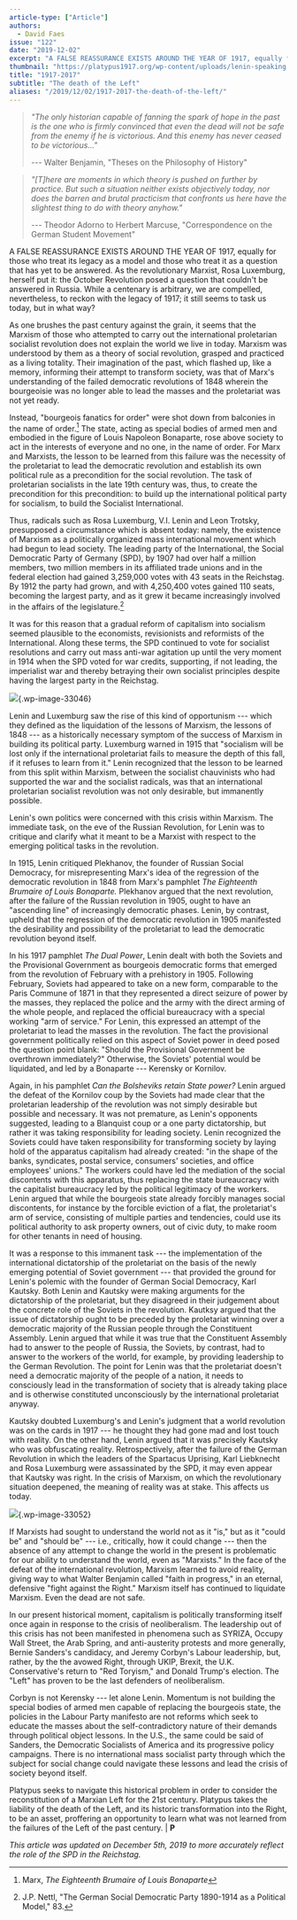```yaml
---
article-type: ["Article"]
authors:
  - David Faes
issue: "122"
date: "2019-12-02"
excerpt: "A FALSE REASSURANCE EXISTS AROUND THE YEAR OF 1917, equally for those who treat its legacy as a model and those who treat it as a question that has yet to be answered. As Rosa Luxemburg put it: the October Revolution posed a question that couldn't be answered in Russia."
thumbnail: "https://platypus1917.org/wp-content/uploads/lenin-speaking.png"
title: "1917-2017"
subtitle: "The death of the Left"
aliases: "/2019/12/02/1917-2017-the-death-of-the-left/"
---
```


> *"The only historian capable of fanning the spark of hope in the past is the one who is firmly convinced that even the dead will not be safe from the enemy if he is victorious. And this enemy has never ceased to be victorious..."*
>
> --- Walter Benjamin, "Theses on the Philosophy of History"

> *"[T]here are moments in which theory is pushed on further by practice. But such a situation neither exists objectively today, nor does the barren and brutal practicism that confronts us here have the slightest thing to do with theory anyhow."*
>
> --- Theodor Adorno to Herbert Marcuse, "Correspondence on the German Student Movement"

A FALSE REASSURANCE EXISTS AROUND THE YEAR OF 1917, equally for those who treat its legacy as a model and those who treat it as a question that has yet to be answered. As the revolutionary Marxist, Rosa Luxemburg, herself put it: the October Revolution posed a question that couldn't be answered in Russia. While a centenary is arbitrary, we are compelled, nevertheless, to reckon with the legacy of 1917; it still seems to task us today, but in what way?

As one brushes the past century against the grain, it seems that the Marxism of those who attempted to carry out the international proletarian socialist revolution does not explain the world we live in today. Marxism was understood by them as a theory of social revolution, grasped and practiced as a living totality. Their imagination of the past, which flashed up, like a memory, informing their attempt to transform society, was that of Marx's understanding of the failed democratic revolutions of 1848 wherein the bourgeoisie was no longer able to lead the masses and the proletariat was not yet ready.

Instead, "bourgeois fanatics for order" were shot down from balconies in the name of order.[^1] The state, acting as special bodies of armed men and embodied in the figure of Louis Napoleon Bonaparte, rose above society to act in the interests of everyone and no one, in the name of order. For Marx and Marxists, the lesson to be learned from this failure was the necessity of the proletariat to lead the democratic revolution and establish its own political rule as a precondition for the social revolution. The task of proletarian socialists in the late 19th century was, thus, to create the precondition for this precondition: to build up the international political party for socialism, to build the Socialist International.

Thus, radicals such as Rosa Luxemburg, V.I. Lenin and Leon Trotsky, presupposed a circumstance which is absent today: namely, the existence of Marxism as a politically organized mass international movement which had begun to lead society. The leading party of the International, the Social Democratic Party of Germany (SPD), by 1907 had over half a million members, two million members in its affiliated trade unions and in the federal election had gained 3,259,000 votes with 43 seats in the Reichstag. By 1912 the party had grown, and with 4,250,400 votes gained 110 seats, becoming the largest party, and as it grew it became increasingly involved in the affairs of the legislature.[^2]

It was for this reason that a gradual reform of capitalism into socialism seemed plausible to the economists, revisionists and reformists of the International. Along these terms, the SPD continued to vote for socialist resolutions and carry out mass anti-war agitation up until the very moment in 1914 when the SPD voted for war credits, supporting, if not leading, the imperialist war and thereby betraying their own socialist principles despite having the largest party in the Reichstag.

![](%7B%7B%20site.baseurl%20%7D%7D/assets/lenin-speaking.png){.wp-image-33046}

Lenin and Luxemburg saw the rise of this kind of opportunism --- which they defined as the liquidation of the lessons of Marxism, the lessons of 1848 --- as a historically necessary symptom of the success of Marxism in building its political party. Luxemburg warned in 1915 that "socialism will be lost only if the international proletariat fails to measure the depth of this fall, if it refuses to learn from it." Lenin recognized that the lesson to be learned from this split within Marxism, between the socialist chauvinists who had supported the war and the socialist radicals, was that an international proletarian socialist revolution was not only desirable, but immanently possible.

Lenin's own politics were concerned with this crisis within Marxism. The immediate task, on the eve of the Russian Revolution, for Lenin was to critique and clarify what it meant to be a Marxist with respect to the emerging political tasks in the revolution.

In 1915, Lenin critiqued Plekhanov, the founder of Russian Social Democracy, for misrepresenting Marx's idea of the regression of the democratic revolution in 1848 from Marx's pamphlet *The Eighteenth Brumaire of Louis Bonaparte.* Plekhanov argued that the next revolution, after the failure of the Russian revolution in 1905, ought to have an "ascending line" of increasingly democratic phases. Lenin, by contrast, upheld that the regression of the democratic revolution in 1905 manifested the desirability and possibility of the proletariat to lead the democratic revolution beyond itself.

In his 1917 pamphlet *The Dual Power*, Lenin dealt with both the Soviets and the Provisional Government as bourgeois democratic forms that emerged from the revolution of February with a prehistory in 1905. Following February, Soviets had appeared to take on a new form, comparable to the Paris Commune of 1871 in that they represented a direct seizure of power by the masses, they replaced the police and the army with the direct arming of the whole people, and replaced the official bureaucracy with a special working "arm of service." For Lenin, this expressed an attempt of the proletariat to lead the masses in the revolution. The fact the provisional government politically relied on this aspect of Soviet power in deed posed the question point blank: "Should the Provisional Government be overthrown immediately?" Otherwise, the Soviets' potential would be liquidated, and led by a Bonaparte --- Kerensky or Kornilov.

Again, in his pamphlet *Can the Bolsheviks retain State power?* Lenin argued the defeat of the Kornilov coup by the Soviets had made clear that the proletarian leadership of the revolution was not simply desirable but possible and necessary. It was not premature, as Lenin's opponents suggested, leading to a Blanquist coup or a one party dictatorship, but rather it was taking responsibility for leading society. Lenin recognized the Soviets could have taken responsibility for transforming society by laying hold of the apparatus capitalism had already created: "in the shape of the banks, syndicates, postal service, consumers' societies, and office employees' unions." The workers could have led the mediation of the social discontents with this apparatus, thus replacing the state bureaucracy with the capitalist bureaucracy led by the political legitimacy of the workers. Lenin argued that while the bourgeois state already forcibly manages social discontents, for instance by the forcible eviction of a flat, the proletariat's arm of service, consisting of multiple parties and tendencies, could use its political authority to ask property owners, out of civic duty, to make room for other tenants in need of housing.

It was a response to this immanent task --- the implementation of the international dictatorship of the proletariat on the basis of the newly emerging potential of Soviet government --- that provided the ground for Lenin's polemic with the founder of German Social Democracy, Karl Kautsky. Both Lenin and Kautsky were making arguments for the dictatorship of the proletariat, but they disagreed in their judgement about the concrete role of the Soviets in the revolution. Kautksy argued that the issue of dictatorship ought to be preceded by the proletariat winning over a democratic majority of the Russian people through the Constituent Assembly. Lenin argued that while it was true that the Constituent Assembly had to answer to the people of Russia, the Soviets, by contrast, had to answer to the workers of the world, for example, by providing leadership to the German Revolution. The point for Lenin was that the proletariat doesn't need a democratic majority of the people of a nation, it needs to consciously lead in the transformation of society that is already taking place and is otherwise constituted unconsciously by the international proletariat anyway.

Kautsky doubted Luxemburg's and Lenin's judgment that a world revolution was on the cards in 1917 --- he thought they had gone mad and lost touch with reality. On the other hand, Lenin argued that it was precisely Kautsky who was obfuscating reality. Retrospectively, after the failure of the German Revolution in which the leaders of the Spartacus Uprising, Karl Liebknecht and Rosa Luxemburg were assassinated by the SPD, it may even appear that Kautsky was right. In the crisis of Marxism, on which the revolutionary situation deepened, the meaning of reality was at stake. This affects us today.

![](%7B%7B%20site.baseurl%20%7D%7D/assets/lenin-article2.png){.wp-image-33052}

If Marxists had sought to understand the world not as it "is," but as it "could be" and "should be" --- i.e., critically, how it could change --- then the absence of any attempt to change the world in the present is problematic for our ability to understand the world, even as "Marxists." In the face of the defeat of the international revolution, Marxism learned to avoid reality, giving way to what Walter Benjamin called "faith in progress," in an eternal, defensive "fight against the Right." Marxism itself has continued to liquidate Marxism. Even the dead are not safe.

In our present historical moment, capitalism is politically transforming itself once again in response to the crisis of neoliberalism. The leadership out of this crisis has not been manifested in phenomena such as SYRIZA, Occupy Wall Street, the Arab Spring, and anti-austerity protests and more generally, Bernie Sanders's candidacy, and Jeremy Corbyn's Labour leadership, but, rather, by the the avowed Right, through UKIP, Brexit, the U.K. Conservative's return to "Red Toryism," and Donald Trump's election. The "Left" has proven to be the last defenders of neoliberalism.

Corbyn is not Kerensky --- let alone Lenin. Momentum is not building the special bodies of armed men capable of replacing the bourgeois state, the policies in the Labour Party manifesto are not reforms which seek to educate the masses about the self-contradictory nature of their demands through political object lessons. In the U.S., the same could be said of Sanders, the Democratic Socialists of America and its progressive policy campaigns. There is no international mass socialist party through which the subject for social change could navigate these lessons and lead the crisis of society beyond itself.

Platypus seeks to navigate this historical problem in order to consider the reconstitution of a Marxian Left for the 21st century. Platypus takes the liability of the death of the Left, and its historic transformation into the Right, to be an asset, proffering an opportunity to learn what was not learned from the failures of the Left of the past century. | **P**

*This article was updated on December 5th, 2019 to more accurately reflect the role of the SPD in the Reichstag.*

[^1]: Marx, *The Eighteenth Brumaire of Louis Bonaparte*

[^2]: J.P. Nettl, "The German Social Democratic Party 1890-1914 as a Political Model," 83.

[^3]: <https://beaveronline.co.uk/1917-2017-death-left/>
